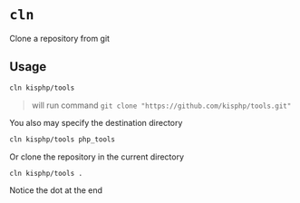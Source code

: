 # `cln`

Clone a repository from git

## Usage

```bash
cln kisphp/tools
```

> will run command `git clone "https://github.com/kisphp/tools.git"`

You also may specify the destination directory
 
```bash
cln kisphp/tools php_tools
```

Or clone the repository in the current directory

```bash
cln kisphp/tools .
```

Notice the dot at the end
